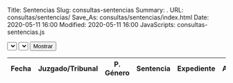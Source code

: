 Title: Sentencias
Slug: consultas-sentencias
Summary: .
URL: consultas/sentencias/
Save_As: consultas/sentencias/index.html
Date: 2020-05-11 16:00
Modified: 2020-05-11 16:00
JavaScripts: consultas-sentencias.js


<div id="elegirListaDeSentencias">
<select id="distritoSelect"></select>
<select id="autoridadSelect"></select>
<button id="mostrarButton" type="button" class="btn btn-primary">Mostrar</button>
</div>

<table id="listaDeSentencias">
<thead>
<th>Fecha</th>
<th>Juzgado/Tribunal</th>
<th>P. Género</th>
<th>Sentencia</th>
<th>Expediente</th>
<th>Archivo</th>
</thead>
</table>
